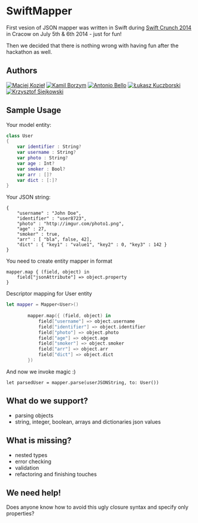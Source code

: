 SwiftMapper
===============

First vesion of JSON mapper was written in Swift during [Swift Crunch 2014](http://swiftcrunch.com/) in Cracow on July 5th & 6th 2014 - just for fun!

Then we decided that there is nothing wrong with having fun after the hackathon as well.

Authors
-------
[![Maciej Kozieł](https://s3.amazonaws.com/uploads.hipchat.com/photos/998094/PilxzEaCYJ5IEZj_125.jpg)](https://www.linkedin.com/in/mkoziel)
[![Kamil Borzym](https://s3.amazonaws.com/uploads.hipchat.com/photos/998120/KCOvRimHcvnFK1n_125.jpg)](https://github.com/kam800)
[![Antonio Bello](https://s3.amazonaws.com/uploads.hipchat.com/photos/998161/uyRN9GDPl7eUEss_125.jpg)](https://twitter.com/ant_bello)
[![Łukasz Kuczborski](https://s3.amazonaws.com/uploads.hipchat.com/photos/998123/NNJdv0LKldkEU60_125.jpg)](https://twitter.com/lkuczborski)
[![Krzysztof Siejkowski](http://swiftcrunch.com/attendees/krzysztof_siejkowski.jpg)](https://twitter.com/_siejkowski)


Sample Usage
------------

Your model entity:
```swift
class User
{
    var identifier : String?
    var username : String?
    var photo : String?
    var age : Int?
    var smoker : Bool?
    var arr : []?
    var dict : [:]?
}
```

Your JSON string:
```
{
    "username" : "John Doe",
    "identifier" : "user8723",
    "photo" : "http://imgur.com/photo1.png",
    "age" : 27,
    "smoker" : true,
    "arr" : [ "bla", false, 42],
    "dict" : { "key1" : "value1", "key2" : 0, "key3" : 142 }
}
```

You need to create entity mapper in format
```
mapper.map { (field, object) in
    field["jsonAttribute"] => object.property
}
```

Descriptor mapping for User entity
```swift
let mapper = Mapper<User>()
        
        mapper.map({ (field, object) in
            field["username"] => object.username
            field["identifier"] => object.identifier
            field["photo"] => object.photo
            field["age"] => object.age
            field["smoker"] => object.smoker
            field["arr"] => object.arr
            field["dict"] => object.dict
        })
```

And now we invoke magic :)
```
let parsedUser = mapper.parse(userJSONString, to: User())
```

What do we support?
-------------------
* parsing objects
* string, integer, boolean, arrays and dictionaries json values

What is missing?
----------------
* nested types
* error checking
* validation
* refactoring and finishing touches

We need help!
-------------
Does anyone know how to avoid this ugly closure syntax and specify only properties?

